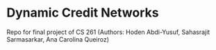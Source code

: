 # Dynamic Credit Networks
Repo for final project of CS 261 (Authors: Hoden Abdi-Yusuf, Sahasrajit Sarmasarkar, Ana Carolina Queiroz)
